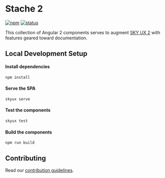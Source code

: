 # Stache 2

[![npm](https://img.shields.io/npm/v/@blackbaud/stache.svg)](https://www.npmjs.com/package/@blackbaud/stache)
[![status](https://travis-ci.org/blackbaud/stache2.svg?branch=master)](https://travis-ci.org/blackbaud/stache2)

This collection of Angular 2 components serves to augment [SKY UX 2](https://developer.blackbaud.com/skyux2/) with features geared toward documentation.

## Local Development Setup

#### Install dependencies

```
npm install
```

#### Serve the SPA

```
skyux serve
```

#### Test the components

```
skyux test
```

#### Build the components

```
npm run build
```

## Contributing

Read our [contribution guidelines](https://github.com/blackbaud/stache2/blob/master/CONTRIBUTING.md).
